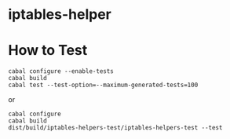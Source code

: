 # iptables-helper

# How to Test

```
cabal configure --enable-tests
cabal build
cabal test --test-option=--maximum-generated-tests=100
```

or

```
cabal configure
cabal build
dist/build/iptables-helpers-test/iptables-helpers-test --test
```
